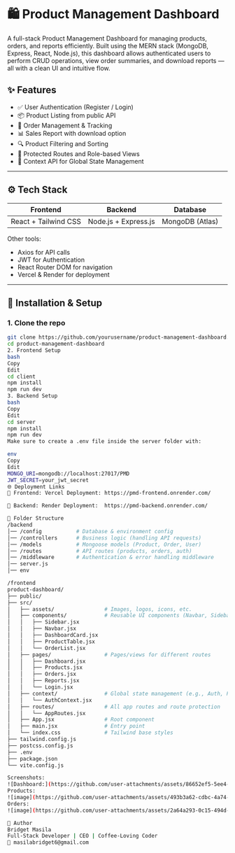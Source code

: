 
# 🛍️ Product Management Dashboard

A full-stack Product Management Dashboard for managing products, orders, and reports efficiently. Built using the MERN stack (MongoDB, Express, React, Node.js), this dashboard allows authenticated users to perform CRUD operations, view order summaries, and download reports — all with a clean UI and intuitive flow.

## ✨ Features

- ✅ User Authentication (Register / Login)
- 📦 Product Listing from public API
- 🧾 Order Management & Tracking
- 📊 Sales Report with download option
- 🔍 Product Filtering and Sorting
- 📁 Protected Routes and Role-based Views
- 🧠 Context API for Global State Management

---

## ⚙️ Tech Stack

| Frontend         | Backend         | Database        |
|------------------|------------------|------------------|
| React + Tailwind CSS | Node.js + Express.js | MongoDB (Atlas) |

Other tools:
- Axios for API calls
- JWT for Authentication
- React Router DOM for navigation
- Vercel & Render for deployment

---

## 🚀 Installation & Setup

### 1. Clone the repo

```bash
git clone https://github.com/yourusername/product-management-dashboard.git
cd product-management-dashboard
2. Frontend Setup
bash
Copy
Edit
cd client
npm install
npm run dev
3. Backend Setup
bash
Copy
Edit
cd server
npm install
npm run dev
Make sure to create a .env file inside the server folder with:

env
Copy
Edit
MONGO_URI=mongodb://localhost:27017/PMD
JWT_SECRET=your_jwt_secret
🌐 Deployment Links
🔗 Frontend: Vercel Deployment: https://pmd-frontend.onrender.com/

🔗 Backend: Render Deployment:  https://pmd-backend.onrender.com/

📁 Folder Structure
/backend
│── /config           # Database & environment config
│── /controllers      # Business logic (handling API requests)
│── /models           # Mongoose models (Product, Order, User)
│── /routes           # API routes (products, orders, auth)
│── /middleware       # Authentication & error handling middleware
│── server.js
│── env

/frontend
product-dashboard/
├── public/
├── src/
│   ├── assets/                # Images, logos, icons, etc.
│   ├── components/            # Reusable UI components (Navbar, Sidebar, Cards, Table)
│   │   ├── Sidebar.jsx
│   │   ├── Navbar.jsx
│   │   ├── DashboardCard.jsx
│   │   ├── ProductTable.jsx
│   │   └── OrderList.jsx
│   ├── pages/                 # Pages/views for different routes
│   │   ├── Dashboard.jsx
│   │   ├── Products.jsx
│   │   ├── Orders.jsx
│   │   ├── Reports.jsx
│   │   └── Login.jsx
│   ├── context/               # Global state management (e.g., Auth, Products, Orders)
│   │   └── AuthContext.jsx
│   ├── routes/                # All app routes and route protection
│   │   └── AppRoutes.jsx
│   ├── App.jsx                # Root component
│   ├── main.jsx               # Entry point
│   └── index.css              # Tailwind base styles
├── tailwind.config.js
├── postcss.config.js
├── .env
├── package.json
└── vite.config.js

Screenshots:
![Dashboard:](https://github.com/user-attachments/assets/86652ef5-5ee4-4b04-af5d-453268d24b6f)
Products:
![image](https://github.com/user-attachments/assets/493b3a62-cdbc-4a74-96c2-0a2c23621c0f)
Orders:
![image](https://github.com/user-attachments/assets/2a64a293-0c15-494d-ac29-ef99e0b2eee8)

🙌 Author
Bridget Masila
Full-Stack Developer | CEO | Coffee-Loving Coder
📧 masilabridget6@gmail.com


